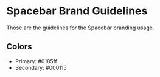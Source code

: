 # Spacebar Brand Guidelines

Those are the guidelines for the Spacebar branding usage.

## Colors
- Primary: #0185ff 
- Secondary: #000115

